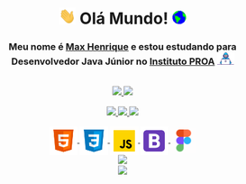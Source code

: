 <!--Titulo do perfil-->
<h1 align="center"><img src="https://github.com/MaxHenriique/MaxHenriique/blob/main/Assets/Hi.gif" width="30px"> Olá Mundo! <img src="https://github.com/MaxHenriique/MaxHenriique/blob/main/Assets/Earth.gif" width="25px"></h1>
<!--Subtitulo do perfil-->
<h3 align="center">Meu nome é <a href="https://www.linkedin.com/in/max-henrique-fontes/"><b>Max Henrique</b></a> e estou estudando para <b>Desenvolvedor Java Júnior</b> no <a href="https://www.proa.org.br/" target="_blank"><b>Instituto PROA</b></a> <img src="https://github.com/MaxHenriique/MaxHenriique/blob/main/Assets/Developer.gif" width="30px"></h3>
<br>
<!--Informações do perfil-->
<div align="center">
 <!--Informações do perfil--> <!--Linguagem de programação que utiliza-->  
  <a href="https://github.com/MaxHenriique">
  <img height="165px" src="https://github-readme-stats.vercel.app/api?username=maxhenriique&show_icons=true&theme=github_dark&include_all_commits=true&count_private=true"/>
  <img height="165px" src="https://github-readme-stats.vercel.app/api/top-langs/?username=maxhenriique&layout=compact&langs_count=7&theme=github_dark"/>
</div>
<br>
 <!--icones de suas Redes Sociais + Link-->
<div align="center"> 
  <a href="https://www.instagram.com/max._.henrique" target="_blank"><img height="35px" src="https://img.shields.io/badge/Instagram-0D1117?style=for-the-badge&labelColor=8449BF&logo=instagram&logoColor=white"/>
  <a href="https://www.linkedin.com/in/max-henrique-fontes-286b731b6/" target="_blank"><img height="35px" src="https://img.shields.io/badge/linkedin-0D1117?style=for-the-badge&labelColor=0A66C2&logo=linkedin&logoColor=white"/>
  <a href="mailto:contato.maxhenrique@gmail.com" target="_blank"><img height="35px" src="https://img.shields.io/badge/gmail-0D1117?style=for-the-badge&logo=gmail&labelColor=FF0000&logoColor=white"/>
</div>
   <br>
    <!--icones com suas habilidades + Link-->
<div align="center" >
       <!--<h3> Hard Skill </h3>-->
      <img alt="Html5" align="center" height="50" width="50" src="https://github.com/MaxHenriique/MaxHenriique/blob/main/Assets/icons8-html-5.svg"/>
      <img alt="CSS3" align="center" height="50" width="50" src="https://github.com/MaxHenriique/MaxHenriique/blob/main/Assets/icons8-css3.svg"/>
      <img alt="JavaScript" align="center" height="50" width="50" src="https://github.com/MaxHenriique/MaxHenriique/blob/main/Assets/icons8-javascript.gif"/>
      <img alt="Bootstrap" align="center" height="50" width="50" src="https://github.com/MaxHenriique/MaxHenriique/blob/main/Assets/icons8-bootstrap.svg"/>
      <img alt="Figma" align="center" height="45" width="45" src="https://github.com/MaxHenriique/MaxHenriique/blob/main/Assets/icons8-figma.gif"/>
</div>
<div align="center" ><img width="450"src="https://media.giphy.com/media/SWoSkN6DxTszqIKEqv/giphy.gif"</div> 
<div align="center">
 
  <!--[Snake animation]--><div align="center"><img src="https://github.com/danielbped/danielbped/blob/output/github-contribution-grid-snake.svg"/>
 
</div>
   
<!--[Dino]<div align="center"><img src="https://github.com/TheDudeThatCode/TheDudeThatCode/blob/master/Assets/dino.gif"></div>-->
    

  
   
